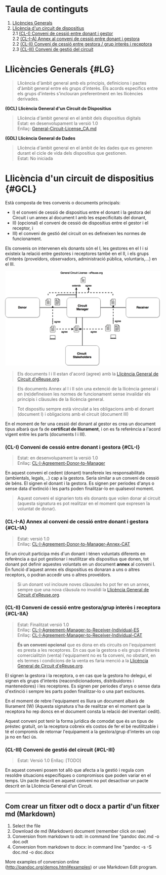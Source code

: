 # Taula de continguts
1. [Llicències Generals](#LG)
2. [Llicència d'un circuit de dispositius](#GCL)  
2.1 [(CL-I) Conveni de cessió entre donant i gestor](#CL-I)   
2.2 [(CL-I-A) Annex al conveni de cessió entre donant i gestora](#CL-IA)  
2.2 [(CL-II) Conveni de cessió entre gestora / grup interès i receptora](#CL-IIA)  
2.3 [(CL-III) Conveni de gestió del circuit](#CL-III)  


# Llicències Generals {#LG}

 > Llicència d'àmbit general amb els principis, definicions i pactes d'àmbit general entre els grups d'interès. Els acords específics entre els grups d'interès s'inclouran preferentment en les llicències derivades. 

**(GCL) Llicència General d'un Circuit de Dispositius**

> Llicència d'àmbit general en el àmbit dels dispositius digitals  
> Estat: en desenvolupament la versió 1.0  
> Enllaç: [General-Circuit-License_CA.md](./0-GCL-General-Circuit-License/General-Circuit-Commons-License_CA.md)

**(GDL) Llicència General de Dades**

> Llicència d'àmbit general en el àmbit de les dades que es generen durant el cicle de vida dels dispositius que gestionen.  
> Estat: No iniciada  


# Llicència d'un circuit de dispositius {#GCL}

Està composta de tres convenis o documents principals:

 * I) el conveni de cessió de dispositius entre el donant i la gestora del Circuit i un annex al document I amb les especificitats del donant, 
 * II) (opcional) el conveni de cessió de dispositius entre el gestor i el receptor, i 
 * III) el conveni de gestió del circuit on es defineixen les normes de funcionament.

Els convenis on intervenen els donants són el I, les gestores en el I i si existeix la relació entre gestores i receptores també en el II,  i els grups d'interès (proveïdors, observadors, administració pública, voluntaris,...) en el III.

![Image of Document schema License](./98-utils/img/DocumentLicenseSchema.png) 


<!-- BR introduced to fit code with output-->








































> Els documents I i II estan d'acord (agree) amb la [Llicència General de Circuit d'eReuse.org](./0-GCL-General-Circuit-License/General-Circuit-Commons-License_CA.md).

> Els documents Annex al I i II són una extenció de la llicència general i en (re)defineixen les normes de funcionament sense invalidar els principis i clàusules de la llicència general.

> Tot dispositiu sempre està vinculat a les obligacions amb el donant (document I) i obligacions amb el circuit (document III)

En el moment de fer una cessió del donant al gestor es crea un document tipus albarà que fa de **certificat de lliurament**, i on es fa referència a l'acord vigent entre les parts (documents I i III).
  
### (CL-I) Conveni de cessió entre donant i gestora {#CL-I}

> Estat: en desenvolupament la versió 1.0  
> Enllaç: [CL-I-Agreement-Donor-to-Manager](./1-CL-Circuit-License/CL-I-Agreement-Donor-To-Manager-CAT.md)  

En aquest conveni el cedent (donant) transfereix les responsabilitats (ambientals, legals, ..) cap a la gestora. Seria similar a un conveni de cessió de béns. El signen el donant i la gestora. Es signen per periodes d'anys o sense data d'extinció i les parts poden finalitzar-lo en qualsevol moment. 

> Aquest conveni el signarien tots els donants que volen donar al circuit (aquesta signatura es pot realitzar en el moment que expresen la voluntat de donar). 

### (CL-I-A) Annex al conveni de cessió entre donant i gestora {#CL-IA}
> Estat: versió 1.0  
> Enllaç: [CL-I-Agreement-Donor-to-Manager-Annex-CAT](./1-CL-Circuit-License/CL-I-Agreement-Donor-To-Manager-Annex-CAT.md)

En un circuit participa més d'un donant i ténen voluntats diferents en referència a qui pot gestionar i reutilitzar els dispositius que donen, tot donant pot definir aquestes voluntats en un document **annex** al conveni I. En funció d'aquest annex els dispositius es donaran a uns o altres receptors, o podran accedir uns o altres proveïdors.

>  Si un donant vol incloure noves clàusules ho pot fer en un annex, sempre que una nova clàusula no invalidi la [Llicència General de Circuit d'eReuse.org](./0-GCL-General-Circuit-License/General-Circuit-Commons-License_CA.md).

### (CL-II) Conveni de cessió entre gestora/grup interès i receptora {#CL-IIA}

> Estat: Finalitzat versió 1.0  
> Enllaç: [CL-I-Agreement-Manager-to-Receiver-Individual-ES](./1-CL-Circuit-License/CL-II-Agreement-Manager-To-Receiver-Individual-ES.md)  
> Enllaç: [CL-I-Agreement-Manager-to-Receiver-Individual-CAT](./1-CL-Circuit-License/CL-II-Agreement-Manager-To-Receiver-Individual-CAT.md)    
 
> **És un conveni opcional** que es dona en els circuits on l'equipament es presta a les receptores. En cas que la gestora o els grups d'interès comercialitzin (venta) l'equipament no es fa conveni, no obstant, en els termes i condicions de la venta es faria menció a la [Llicència General de Circuit d'eReuse.org](./0-GCL-General-Circuit-License/General-Circuit-Commons-License_CA.md).

El signen la gestora i la receptora, o en cas que la gestora ho delegui, el signen els grups d'interès (reacondicionadores, distribuidores i mantenedores) i les receptores. Es signen per periodes d'anys o sense data d'extinció i sempre les parts poden finalitzar-lo o una part excloures.

En el moment de rebre l'equipament es lliura un document albarà de lliurament (W) (Aquesta signatura s'ha de realitzar en el moment que la receptora ho rep doncs en el document consta la relació del inventari cedit).  

Aquest conveni pot tenir la forma jurídica de comodat que és un tipus de préstec gratuït, on la receptora cobreix els costos de fer el bé reutilitzable i té el compromís de retornar l'equipament a la gestora/grup d'interès un cop ja no en faci ús.

### (CL-III) Conveni de gestió del circuit {#CL-III}

> Estat: Versió 1.0 Enllaç: [TODO]

En aquest conveni posem tot allò que afecta a la gestió i regula com resoldre situacions específiques o compromisos que poden variar en el temps. Un pacte descrit en aquest conveni no pot desactivar un pacte descrit en la Llicència General d'un Circuit.

***

## Com crear un fitxer odt o docx a partir d'un fitxer md (Markdown)
1.  Select the file
2.  Download de md (Markdown) document (remember click on raw)
3.  Conversion from markdown to odt: in command line "pandoc doc.md -o doc.odt
4.  Conversion from markdown to docx: in command line "pandoc -s -S doc.md -o doc.docx

More examples of conversion online (http://pandoc.org/demos.html#examples) or use Markdown Edit program.


